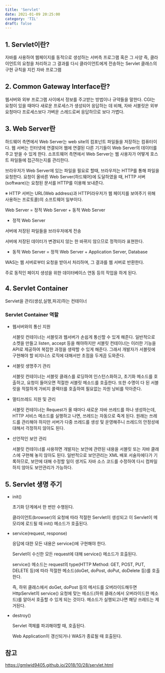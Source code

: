 ```yaml
---
title: 'Servlet'
date: 2021-01-09 20:25:00
category: 'TIL'
draft: false
---
```

## 1. Servlet이란?
자바를 사용하여 웹페이지를 동적으로 생성하는 서버측 프로그램 혹은 그 사양
즉, 클라이언트의 요청을 처리하고 그 결과를 다시 클라이언트에게 전송하는 Servlet 클래스의 구현 규칙을 지킨 자바 프로그램

## 2. Common Gateway Interface란?
웹서버와 외부 프로그램 사이에서 정보를 주고받는 방법이나 규약들을 말한다.
CGI는 요청이 있을 때마다 새로운 프로세스가 생성되어 응답하는 데 비해, 자바 서블릿은 외부 요청마다 프로세스보다 가벼운 스레드로써 응답하므로 보다 가볍다.

## 3. Web Server란
하드웨어 측면에서 Web Server는 web site의 컴포넌트 파일들을 저장하는 컴퓨터이다. 웹 서버는 인터넷에 연결되어 웹에 연결된 다른 기기들이 Web Server의 데이터를 주고 받을 수 있게 한다.
소프트웨어 측면에서 Web Server는 웹 사용자가 어떻게 호스트 파일들에 접근하는지를 관리한다.

브라우저가 Web Server에 있는 파일을 필요로 할때, 브라우저는 HTTP를 통해 파일을 요청한다.
요청이 올바른 Web Server(하드웨어)에 도달하였을 때, HTTP 서버(software)는 요청된 문서를 HTTP를 이용해 보내준다.

※ HTTP 서버는 URL(Web address)과 HTTP(라우저가 웹 페이지를 보여주기 위해 사용하는 프로토콜)의 소프트웨어 일부이다.

Web Server = 정적 Web Server + 동적 Web Server

- 정적 Web Server

서버에 저장된 파일들을 브라우저에게 전송

서버에 저장된 데이터가 변경되지 않는 한 바뀌지 않으므로 정적이라 표현한다.

- 동적 Web Server = 정적 Web Server + Application Server, Database

WAS는 웹 서버로부터 요청을 받아서 처리하며, 그 결과를 웹 서버로 반환한다.

주로 동적인 페이지 생성을 위한 데이터베이스 연동 등의 작업을 하게 된다.

## 4.  Servlet Container
Servlet을 관리(생성,실행,파괴)하는 컨테이너

### Servlet Container 역할
- 웹서버와의 통신 지원
   
   서블릿 컨테이너는 서블릿과 웹서버가 손쉽게 통신할 수 있게 해준다. 일반적으로 소켓을 만들고 listen, accept 등을 해야하지만 서블릿 컨테이너는 이러한 기능을 API로 제공하여 복잡한 과정을 생략할 수 있게 해준다. 그래서 개발자가 서블릿에 구현해야 할 비지니스 로직에 대해서만 초점을 두게끔 도와준다.
  

- 서블릿 생명주기 관리 
   
   서블릿 컨테이너는 서블릿 클래스를 로딩하여 인스턴스화하고, 초기화 메소드를 호출하고, 요청이 들어오면 적절한 서블릿 메소드를 호출한다. 또한 수명이 다 된 서블릿을 적절하게 가비지 콜렉터를 호출하여 필요없는 자원 낭비를 막아준다.


- 멀티쓰레드 지원 및 관리 
   
   서블릿 컨테이너는 Request가 올 때마다 새로운 자바 쓰레드를 하나 생성하는데, HTTP 서비스 메소드를 실행하고 나면, 쓰레드는 자동으로 죽게 된다. 원래는 쓰레드를 관리해야 하지만 서버가 다중 쓰레드를 생성 및 운영해주니 쓰레드의 안정성에 대해서 걱정하지 않아도 된다.


- 선언적인 보안 관리 
   
   서블릿 컨테이너를 사용하면 개발자는 보안에 관련된 내용을 서블릿 또는 자바 클래스에 구현해 놓지 않아도 된다. 일반적으로 보안관리는 XML 배포 서술자에다가 기록하므로, 보안에 대해 수정할 일이 생겨도 자바 소스 코드를 수정하여 다시 컴파일 하지 않아도 보안관리가 가능하다.

## 5. Servlet 생명 주기
- init()
  
    초기화 단계에서 한 번만 수행된다.
  
    클라이언트(browser)의 요청에 따라 적절한 Servlet이 생성되고 이 Servlet이 메모리에 로드될 때 init() 메소드가 호출된다.


- service(request, response)
  
    응답에 대한 모든 내용은 service()에 구현해야 한다.
  
    Servlet이 수신한 모든 request에 대해 service() 메소드가 호출된다.
  
    service() 메소드는 request의 type(HTTP Method: GET, POST, PUT, DELETE 등)에 따라 적절한 메소드(doGet, doPost, doPut, doDelete 등)를 호출한다.
  
    즉, 하위 클래스에서 doGet, doPost 등의 메서드를 오버라이드해두면 HttpServlet의 service() 요청에 맞는 메소드(하위 클래스에서 오버라이드한 메소드)를 알아서 호출할 수 있게 되는 것이다.
    메소드가 실행되고나면 해당 쓰레드는 제거된다.


- destroy()
    
    Servlet 객체를 파괴해야할 때, 호출된다. 
  
    Web Application이 갱신되거나 WAS가 종료될 때 호출된다.

## 참고 
<https://gmlwjd9405.github.io/2018/10/28/servlet.html>
